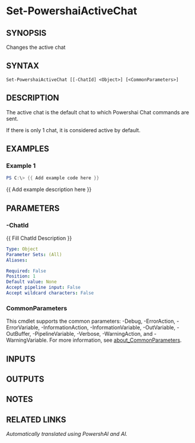 ﻿---
external help file: powershai-help.xml
Module Name: powershai
online version:
schema: 2.0.0
---

# Set-PowershaiActiveChat

## SYNOPSIS
Changes the active chat

## SYNTAX

```
Set-PowershaiActiveChat [[-ChatId] <Object>] [<CommonParameters>]
```

## DESCRIPTION
The active chat is the default chat to which Powershai Chat commands are sent.

If there is only 1 chat, it is considered active by default.

## EXAMPLES

### Example 1
```powershell
PS C:\> {{ Add example code here }}
```

{{ Add example description here }}

## PARAMETERS

### -ChatId
{{ Fill ChatId Description }}

```yaml
Type: Object
Parameter Sets: (All)
Aliases:

Required: False
Position: 1
Default value: None
Accept pipeline input: False
Accept wildcard characters: False
```

### CommonParameters
This cmdlet supports the common parameters: -Debug, -ErrorAction, -ErrorVariable, -InformationAction, -InformationVariable, -OutVariable, -OutBuffer, -PipelineVariable, -Verbose, -WarningAction, and -WarningVariable. For more information, see [about_CommonParameters](http://go.microsoft.com/fwlink/?LinkID=113216).

## INPUTS

## OUTPUTS

## NOTES

## RELATED LINKS



<!--PowershaiAiDocBlockStart-->
_Automatically translated using PowershAI and AI._
<!--PowershaiAiDocBlockEnd-->
